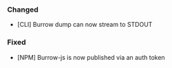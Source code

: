 ### Changed
- [CLI] Burrow dump can now stream to STDOUT

### Fixed
- [NPM] Burrow-js is now published via an auth token


